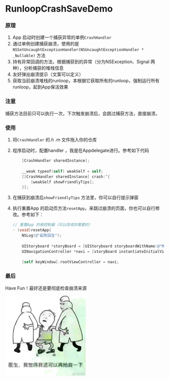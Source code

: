 # RunloopCrashSaveDemo

### 原理

1. App 启动时创建一个捕获异常的单例`CrashHandler`
2. 通过单例创建捕获崩溃，使用的是`NSSetUncaughtExceptionHandler(NSUncaughtExceptionHandler * _Nullable)` 方法
3. 持有异常回调的方法，根据捕获到的异常（分为NSException、Signal 两种），分析捕获的堆栈信息
4. 友好弹出崩溃提示（文案可以定义）
5. 获取当前崩溃堆栈的runloop，本根据它获取所有的runloop，强制运行所有runloop，起到App保活效果

### 注意

捕获方法目前只可以执行一次，下次触发崩溃后，会跳过捕获方法，直接崩溃。

### 使用

1. 将`CrashHandler` 的.h .m 文件拖入你的仓库

2. 程序启动时，配置handler ，我是在Appdelegate进行。参考如下代码

   ```objective-c
       [CrashHandler sharedInstance];
       
       __weak typeof(self) weakSelf = self;
       [[CrashHandler sharedInstance] crash:^{
           [weakSelf showFriendlyTips];
       }];
   ```

3. 在捕获到崩溃后`showFriendlyTips` 方法里，你可以自行提示弹窗

4. 执行重置App 的启动页方法`resetApp`，来跳过崩溃的页面，你也可以自行修改。参考如下：

   ```objective-c
   // 重置App 的根控制器（可以改成你需要的）
   - (void)resetApp{
       NSLog(@"起死回生");
   
       UIStoryboard *storyBoard = [UIStoryboard storyboardWithName:@"Main" bundle:[NSBundle mainBundle]];
       UINavigationController *navi = [storyBoard instantiateInitialViewController];
       
       [self keyWindow].rootViewController = navi;
   ```

### 最后

Have Fun！最好还是要彻底检查崩溃来源

![](saveme.jpeg)

